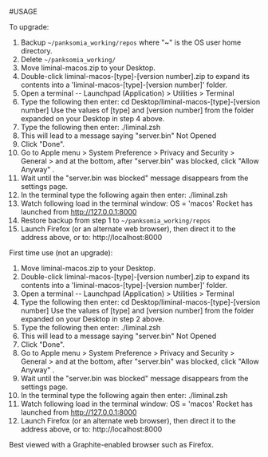 #USAGE

To upgrade:

1. Backup `~/panksomia_working/repos` where "~" is the OS user home directory.
2. Delete `~/panksomia_working/`
3. Move liminal-macos.zip to your Desktop.
4. Double-click liminal-macos-[type]-[version number].zip to expand its contents into a 'liminal-macos-[type]-[version number]' folder.
5. Open a terminal -- Launchpad (Application) > Utilities > Terminal
6. Type the following then enter:
     cd Desktop/liminal-macos-[type]-[version number]
          Use the values of [type] and [version number] from the folder expanded on your Desktop in step 4 above.
7. Type the following then enter:
     ./liminal.zsh
8. This will lead to a message saying "server.bin" Not Opened
9. Click "Done".
10. Go to Apple menu > System Preference >  Privacy and Security > General > and at the bottom, after "server.bin" was blocked, click "Allow Anyway" .
11. Wait until the "server.bin was blocked" message disappears from the settings page.
12. In the terminal type the following again then enter:
     ./liminal.zsh
13. Watch following load in the terminal window:
     OS = 'macos'
     Rocket has launched from http://127.0.0.1:8000
14. Restore backup from step 1 to `~/panksomia_working/repos`
15. Launch Firefox (or an alternate web browser), then direct it to the address above, or to:
     http://localhost:8000

First time use (not an upgrade):

1. Move liminal-macos.zip to your Desktop.
2. Double-click liminal-macos-[type]-[version number].zip to expand its contents into a 'liminal-macos-[type]-[version number]' folder.
3. Open a terminal -- Launchpad (Application) > Utilities > Terminal
4. Type the following then enter:
     cd Desktop/liminal-macos-[type]-[version number]
          Use the values of [type] and [version number] from the folder expanded on your Desktop in step 2 above.
5. Type the following then enter:
     ./liminal.zsh
6. This will lead to a message saying "server.bin" Not Opened
7. Click "Done".
8. Go to Apple menu > System Preference >  Privacy and Security > General > and at the bottom, after "server.bin" was blocked, click "Allow Anyway" .
9. Wait until the "server.bin was blocked" message disappears from the settings page.
10. In the terminal type the following again then enter:
     ./liminal.zsh
11. Watch following load in the terminal window:
     OS = 'macos'
     Rocket has launched from http://127.0.0.1:8000
12. Launch Firefox (or an alternate web browser), then direct it to the address above, or to:
     http://localhost:8000

Best viewed with a Graphite-enabled browser such as Firefox.